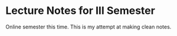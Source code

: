 # Lecture Notes for III Semester
Online semester this time. This is my attempt at making clean notes.